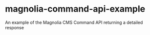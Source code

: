 # magnolia-command-api-example
An example of the Magnolia CMS Command API returning a detailed response
